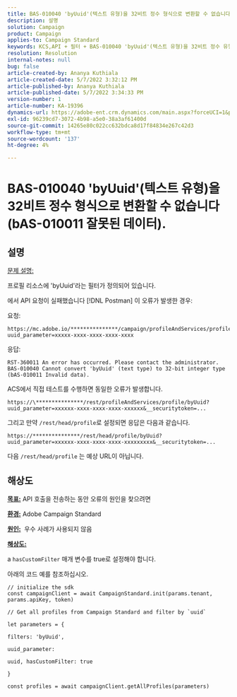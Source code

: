 ```yaml
---
title: BAS-010040 'byUuid'(텍스트 유형)을 32비트 정수 형식으로 변환할 수 없습니다(bAS-010011 잘못된 데이터).
description: 설명
solution: Campaign
product: Campaign
applies-to: Campaign Standard
keywords: KCS,API + 필터 + BAS-010040 'byUuid'(텍스트 유형)을 32비트 정수 유형으로 변환할 수 없습니다(bAS-010011 잘못된 데이터)
resolution: Resolution
internal-notes: null
bug: false
article-created-by: Ananya Kuthiala
article-created-date: 5/7/2022 3:32:12 PM
article-published-by: Ananya Kuthiala
article-published-date: 5/7/2022 3:34:33 PM
version-number: 1
article-number: KA-19396
dynamics-url: https://adobe-ent.crm.dynamics.com/main.aspx?forceUCI=1&pagetype=entityrecord&etn=knowledgearticle&id=6bbfd5d7-1ace-ec11-a7b5-0022480a8e40
exl-id: 96239cd7-3072-4b98-a5e0-38a3af61400d
source-git-commit: 14265e80c022cc632bdca8d17f84834e267c42d3
workflow-type: tm+mt
source-wordcount: '137'
ht-degree: 4%

---
```


# BAS-010040 &#39;byUuid&#39;(텍스트 유형)을 32비트 정수 형식으로 변환할 수 없습니다(bAS-010011 잘못된 데이터).

## 설명

<u>문제 설명:</u>

프로필 리소스에 &#39;byUuid&#39;라는 필터가 정의되어 있습니다.

에서 API 요청이 실패했습니다 [!DNL Postman] 이 오류가 발생한 경우:

요청:

```
https://mc.adobe.io/***************/campaign/profileAndServices/profile/byUuid?uuid_parameter=xxxxx-xxxx-xxxx-xxxx-xxxx
```

응답:

```
RST-360011 An error has occurred. Please contact the administrator.
BAS-010040 Cannot convert 'byUuid' (text type) to 32-bit integer type (bAS-010011 Invalid data).
```

ACS에서 직접 테스트를 수행하면 동일한 오류가 발생합니다.

```
https://\***************/rest/profileAndServices/profile/byUuid?uuid_parameter=xxxxxx-xxxx-xxxx-xxxx-xxxxxx&__securitytoken=...
```

그리고 만약 `/rest/head/profile`로 설정되면 응답은 다음과 같습니다.

```
https://***************/rest/head/profile/byUuid?uuid_parameter=xxxxxx-xxxx-xxxx-xxxx-xxxxxxxxx&__securitytoken=...
```

다음 `/rest/head/profile` 는 예상 URL이 아닙니다.

## 해상도

<b><u>목표:</u></b> API 호출을 전송하는 동안 오류의 원인을 찾으려면

<b><u>환경:</u></b> Adobe Campaign Standard

<b><u>원인:</u></b>  우수 사례가 사용되지 않음

<b><u>해상도:</u></b>

a `hasCustomFilter` 매개 변수를 true로 설정해야 합니다.

아래의 코드 예를 참조하십시오.

```
// initialize the sdk
const campaignClient = await CampaignStandard.init(params.tenant, params.apiKey, token)

// Get all profiles from Campaign Standard and filter by `uuid`

let parameters = {

filters: 'byUuid',

uuid_parameter:

uuid, hasCustomFilter: true

}

const profiles = await campaignClient.getAllProfiles(parameters)
```
